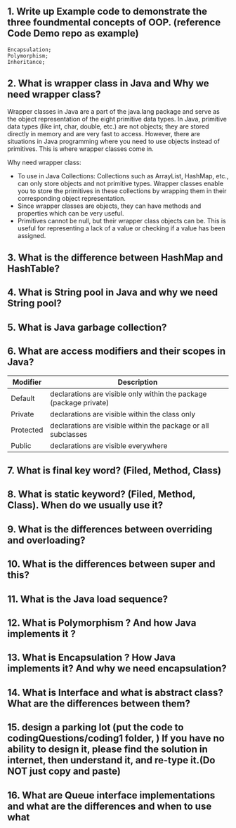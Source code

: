 ## 1. Write up Example code to demonstrate the three foundmental concepts of OOP. (reference Code Demo repo as example)
```
Encapsulation;
Polymorphism;
Inheritance;
```
## 2. What is wrapper class in Java and Why we need wrapper class?
Wrapper classes in Java are a part of the java.lang package and serve as the object representation of the eight primitive data types. In Java, primitive data types (like int, char, double, etc.) are not objects; they are stored directly in memory and are very fast to access. However, there are situations in Java programming where you need to use objects instead of primitives. This is where wrapper classes come in.

Why need wrapper class:
- To use in Java Collections: Collections such as ArrayList, HashMap, etc., can only store objects and not primitive types. Wrapper classes enable you to store the primitives in these collections by wrapping them in their corresponding object representation.
- Since wrapper classes are objects, they can have methods and properties which can be very useful. 
- Primitives cannot be null, but their wrapper class objects can be. This is useful for representing a lack of a value or checking if a value has been assigned.

## 3. What is the difference between HashMap and HashTable?

## 4. What is String pool in Java and why we need String pool?

## 5. What is Java garbage collection?

## 6. What are access modifiers and their scopes in Java?
| Modifier | Description |
|----------|----------|
| Default    | declarations are visible only within the package (package private)     |
| Private    | declarations are visible within the class only    |
| Protected    | declarations are visible within the package or all subclasses    |
| Public    | declarations are visible everywhere    |

## 7. What is final key word? (Filed, Method, Class)
## 8. What is static keyword? (Filed, Method, Class). When do we usually use it?
## 9. What is the differences between overriding and overloading?
## 10. What is the differences between super and this?
## 11. What is the Java load sequence?
## 12. What is Polymorphism ? And how Java implements it ?
## 13. What is Encapsulation ? How Java implements it? And why we need encapsulation?
## 14. What is Interface and what is abstract class? What are the differences between them?
## 15. design a parking lot (put the code to codingQuestions/coding1 folder, ) If you have no ability to design it, please find the solution in internet, then understand it, and re-type it.(Do NOT just copy and paste)

## 16. What are Queue interface implementations and what are the differences and when to use what
